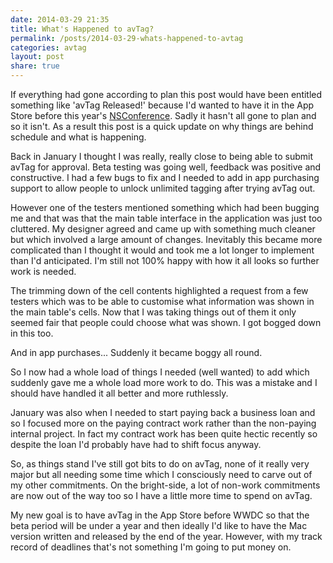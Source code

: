 ```yaml
---
date: 2014-03-29 21:35
title: What's Happened to avTag?
permalink: /posts/2014-03-29-whats-happened-to-avtag
categories: avtag
layout: post
share: true
---
```


If everything had gone according to plan this post would have been entitled something like 'avTag Released!' because I'd wanted to have it in the App Store before this year's [NSConference](http://nsconference.com). Sadly it hasn't all gone to plan and so it isn't. As a result this post is a quick update on why things are behind schedule and what is happening.

Back in January I thought I was really, really close to being able to submit avTag for approval. Beta testing was going well, feedback was positive and constructive. I had a few bugs to fix and I needed to add in app purchasing support to allow people to unlock unlimited tagging after trying avTag out.

However one of the testers mentioned something which had been bugging me and that was that the main table interface in the application was just too cluttered. My designer agreed and came up with something much cleaner but which involved a large amount of changes. Inevitably this became more complicated than I thought it would and took me a lot longer to implement than I'd anticipated. I'm still not 100% happy with how it all looks so further work is needed.

The trimming down of the cell contents highlighted a request from a few testers which was to be able to customise what information was shown in the main table's cells. Now that I was taking things out of them it only seemed fair that people could choose what was shown. I got bogged down in this too.

And in app purchases... Suddenly it became boggy all round.

So I now had a whole load of things I needed (well wanted) to add which suddenly gave me a whole load more work to do. This was a mistake and I should have handled it all better and more ruthlessly.

January was also when I needed to start paying back a business loan and so I focused more on the paying contract work rather than the non-paying internal project. In fact my contract work has been quite hectic recently so despite the loan I'd probably have had to shift focus anyway.

So, as things stand I've still got bits to do on avTag, none of it really very major but all needing some time which I consciously need to carve out of my other commitments. On the bright-side, a lot of non-work commitments are now out of the way too so I have a little more time to spend on avTag.

My new goal is to have avTag in the App Store before WWDC so that the beta period will be under a year and then ideally I'd like to have the Mac version written and released by the end of the year. However, with my track record of deadlines that's not something I'm going to put money on.
